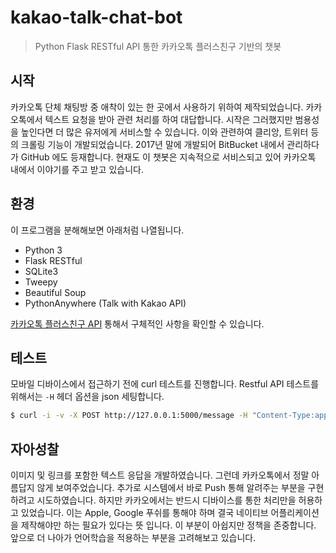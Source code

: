 # kakao-talk-chat-bot
> Python Flask RESTful API 통한 카카오톡 플러스친구 기반의 챗봇

## 시작
카카오톡 단체 채팅방 중 애착이 있는 한 곳에서 사용하기 위하여 제작되었습니다. 카카오톡에서 텍스트 요청을 받아 관련 처리를 하여 대답합니다. 시작은 그러했지만 범용성을 높인다면 더 많은 유저에게 서비스할 수 있습니다. 이와 관련하여 클리앙, 트위터 등의 크롤링 기능이 개발되었습니다. 2017년 말에 개발되어 BitBucket 내에서 관리하다가 GitHub 에도 등재합니다. 현재도 이 챗봇은 지속적으로 서비스되고 있어 카카오톡 내에서 이야기를 주고 받고 있습니다.

## 환경
이 프로그램을 분해해보면 아래처럼 나열됩니다.
 - Python 3
 - Flask RESTful
 - SQLite3
 - Tweepy
 - Beautiful Soup
 - PythonAnywhere (Talk with Kakao API)

[카카오톡 플러스친구 API](https://github.com/plusfriend/auto_reply) 통해서 구체적인 사항을 확인할 수 있습니다.

## 테스트
모바일 디바이스에서 접근하기 전에 curl 테스트를 진행합니다. Restful API 테스트를 위해서는 `-H` 헤더 옵션을 json 세팅합니다.
```sh
$ curl -i -v -X POST http://127.0.0.1:5000/message -H "Content-Type:application/json" -d '{"content":"help"}'
```

## 자아성찰
이미지 및 링크를 포함한 텍스트 응답을 개발하였습니다. 그런데 카카오톡에서 정말 아름답지 않게 보여주었습니다. 추가로 시스템에서 바로 Push 통해 알려주는 부분을 구현하려고 시도하였습니다. 하지만 카카오에서는 반드시 디바이스를 통한 처리만을 허용하고 있었습니다. 이는 Apple, Google 푸쉬를 통해야 하며 결국 네이티브 어플리케이션을 제작해야만 하는 필요가 있다는 뜻 입니다. 이 부분이 아쉽지만 정책을 존중합니다. 앞으로 더 나아가 언어학습을 적용하는 부분을 고려해보고 있습니다.